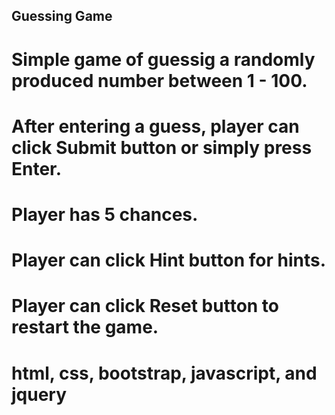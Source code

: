 ## Guessing Game

# Simple game of guessig a randomly produced number between 1 - 100.
# After entering a guess, player can click Submit button or simply press Enter.
# Player has 5 chances.
# Player can click Hint button for hints.
# Player can click Reset button to restart the game.


# html, css, bootstrap, javascript, and jquery
